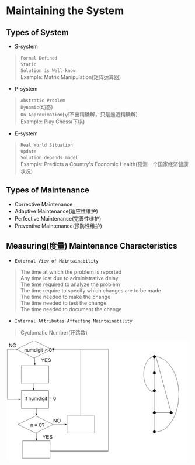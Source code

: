 # Maintaining the System

## Types of System
- S-system
> `Formal Defined`<br>
> `Static`<br>
> `Solution is Well-know`<br>
> Example: Matrix Manipulation(矩阵运算器)<br>

- P-system
> `Abstratic Problem`<br>
> `Dynamic`(动态)<br>
> `On Approximation`(求不出精确解，只是逼近精确解)<br>
> Example: Play Chess(下棋)<br>

- E-system
> `Real World Situation`<br>
> `Update`<br>
> `Solution depends model`<br>
> Example: Predicts a Country's Economic Health(预测一个国家经济健康状况)<br>

## Types of Maintenance
- Corrective Maintenance
- Adaptive Maintenance(适应性维护)
- Perfective Maintenance(完善性维护)
- Preventive Maintenance(预防性维护)

## Measuring(度量) Maintenance Characteristics
- `External View of Maintainability`
> The time at which the problem is reported<br>
> Any time lost due to administrative delay<br>
> The time required to analyze the problem<br>
> The time require to specify which changes are to be made<br>
> The time needed to make the change<br>
> The time needed to test the change<br>
> The time needed to document the change<br>

- `Internal Attributes Affecting Maintainability`
> Cyclomatic Number(环路数)<br>

![Cyclomatic Graph](images/CyclomaticNumber.png)<br>
